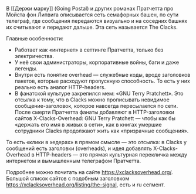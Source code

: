 В [[Держи марку]] (Going Postal) и других романах Пратчетта про Мойста фон Липвига описывается сеть семафорных башен, по сути телеграф, где сообщения передаются визуально и на соседних башнях их считывают и передают дальше. Эта сеть называется The Clacks.

Главные особенности:
- Работает как «интернет» в сеттинге Пратчетта, только без электричества.
- У неё свои администраторы, корпоративные войны, баги и даже легенды.
- Внутри есть понятие overhead — служебные коды, вроде заголовков пакетов, которые расходуют пропускную способность. То есть у них реально есть аналог HTTP-headers.
- В фанатской культуре закрепился мем: «GNU Terry Pratchett». Это отсылка к тому, что в Clacks можно прописывать невидимое сообщение-заголовок, которое навсегда пересылается по сети. После смерти Пратчетта фанаты добавляют в HTTP-заголовки сайтов X-Clacks-Overhead: GNU Terry Pratchett — чтобы как бы «держать его имя в живых в сети», как в книгах умершие сотрудники Clacks продолжают жить как «призрачные сообщения».

То есть «клики в хедерах» в прямом смысле — это отсылка: в Clacks у сообщений есть заголовки (overheads), и идея добавлять X-Clacks-Overhead в HTTP-headers — это прямая культурная перекличка между интернетом и вымышленным телеграфом Пратчетта.

Подробнее можно почитать на сайте https://xclacksoverhead.org/. Большой список сайтов с подобным заголовком https://xclacksoverhead.org/listing/the-signal, есть и ru сегмент.